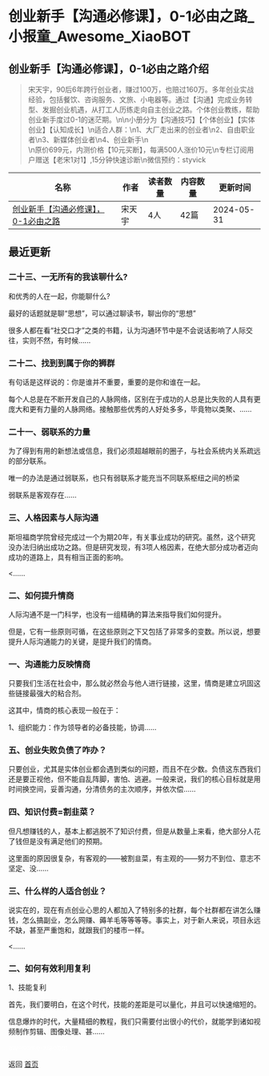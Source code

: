 # 创业新手【沟通必修课】，0-1必由之路_小报童_Awesome_XiaoBOT

## 创业新手【沟通必修课】，0-1必由之路介绍
> 宋天宇，90后6年跨行创业者，赚过100万，也赔过160万。多年创业实战经验，包括餐饮、咨询服务、文旅、小电器等。通过【沟通】完成业务转型、发掘创业机遇，从打工人历练走向自主创业之路。个体创业教练，帮助创业新手度过0-1的迷茫期。\n\n小册分为【沟通技巧】【个体创业】【实体创业】【认知成长】\n适合人群：\n1、大厂走出来的创业者\n2、自由职业者\n3、新媒体创业者\n4、创业新手\n  
\n原价699元，内测价格【10元买断】，每满500人涨价10元\n专栏订阅用户赠送【老宋1对1】,15分钟快速诊断\n微信预约：styvick  
  


|名称|作者|读者数量|内容数量|更新时间|
|---|---|---|---|---|
|[创业新手【沟通必修课】，0-1必由之路](https://xiaobot.net/p/styvick?refer=9c3f1c95-a052-465a-9902-f6d75080262a)|宋天宇|4人|42篇|2024-05-31|

## 最近更新
### 二十三、一无所有的我该聊什么?

和优秀的人在一起，你能聊什么?

最好的话题就是聊“思想”，可以通过聊读书，聊出你的“思想”

很多人都在看“社交口才”之类的书籍，认为沟通环节中是不会说话影响了人际交往，实则不然，有时候......

### 二十二、找到到属于你的狮群

有句话是这样说的：你是谁并不重要，重要的是你和谁在一起。

每个人总是在不断开发自己的人脉网络，区别在于成功的人总是比失败的人具有更庞大和更有力量的人脉网络。接触那些优秀的人好处多多，毕竟物以类聚、......

### 二十一、弱联系的力量

为了得到有用的新想法或信息，我们必须超越眼前的圈子，与社会系统内关系疏远的部分联系。

唯一的办法是通过弱联系，也只有弱联系才能充当不同联系枢纽之间的桥梁

弱联系是客观存在......

### 三、人格因素与人际沟通

斯坦福商学院曾经完成过一个为期20年，有关事业成功的研究。虽然，这个研究没办法归纳出成功之路。但是研究发现，有3项人格因素，在绝大部分成功者迈向成功的道路上，具有相当正面的影响。

<......

### 二、如何提升情商

人际沟通不是一门科学，也没有一组精确的算法来指导我们如何提升。

但是，它有一些原则可循，在这些原则之下又包括了非常多的变数。所以说，想要提升人际沟通能力的关键，是提升我们的情商。

### 一、沟通能力反映情商

只要我们生活在社会中，那么就必然会与他人进行链接，这里，情商是建立巩固这些链接最强大的粘合剂。

这其中，情商的核心表现一般在于：

1、组织能力：作为领导者的必备技能，协调......

### 五、创业失败负债了咋办？

只要创业，尤其是实体创业都会遇到类似的问题，而且不在少数。负债这东西我们还是要正视他，但不能自乱阵脚，害怕、逃避。一般来说，我们的核心目标就是用时间换空间，妥善沟通，分清债务的主次顺序，并依次偿......

### 四、知识付费=割韭菜？

但凡想赚钱的人，基本上都逃脱不了知识付费，但是从数量上来看，绝大部分人花了钱但是没有满足他们的预期。

这里面的原因很复杂，有客观的——被割韭菜，有主观的——努力不到位、意志不坚定、没......

### 三、什么样的人适合创业？

说实在的，现在有点创业心思的人都加入了特别多的社群，每个社群都在讲怎么赚钱，怎么搞副业，怎么网赚、薅羊毛等等等等。事实上，对于新人来说，项目永远不缺，甚至严重饱和，就跟我们的楼市一样。

<......

### 二、如何有效利用复利

1、技能复利

首先，我们要明白，在这个时代，技能的差距是可以量化，并且可以快速缩短的。

信息爆炸的时代，大量精细的教程，我们只需要付出很小的代价，就能学到诸如视频制作剪辑、图像处理、甚......


<a href="https://github.com/Reno9527/awesome-xiaobot" style="color: white; text-decoration: none;">awesome-xiaobot</a>

返回 [首页](../README.md)
